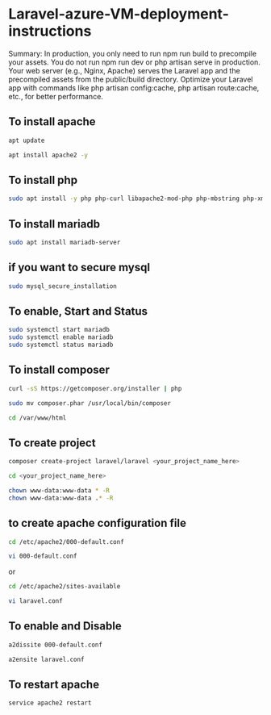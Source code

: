 # Laravel-azure-VM-deployment-instructions
Summary:
In production, you only need to run npm run build to precompile your assets. You do not run npm run dev or php artisan serve in production.
Your web server (e.g., Nginx, Apache) serves the Laravel app and the precompiled assets from the public/build directory.
Optimize your Laravel app with commands like php artisan config:cache, php artisan route:cache, etc., for better performance.

## To install apache

```bash
apt update
```
```bash
apt install apache2 -y
```

## To install php
```bash
sudo apt install -y php php-curl libapache2-mod-php php-mbstring php-xmlrpc php-soap php-gd php-xml php-cli php-zip php-bcmath php-tokenizer php-json php-pear
```
## To install mariadb
```bash
sudo apt install mariadb-server
```
## if you want to secure mysql
```bash
sudo mysql_secure_installation
```
## To enable, Start and Status
```bash
sudo systemctl start mariadb
sudo systemctl enable mariadb
sudo systemctl status mariadb
```


## To install composer
```bash
curl -sS https://getcomposer.org/installer | php
```
```bash
sudo mv composer.phar /usr/local/bin/composer
```
```bash
cd /var/www/html
```

## To create project
```bash
composer create-project laravel/laravel <your_project_name_here>
```
```bash
cd <your_project_name_here>
```
```bash
chown www-data:www-data * -R
chown www-data:www-data .* -R
```
## to create apache configuration file
```bash
cd /etc/apache2/000-default.conf
```
```bash
vi 000-default.conf
```
or
```bash
cd /etc/apache2/sites-available
```
```bash
vi laravel.conf
```
## To enable and Disable
```bash
a2dissite 000-default.conf
```
```bash
a2ensite laravel.conf
```

## To restart apache
```bash
service apache2 restart
```
